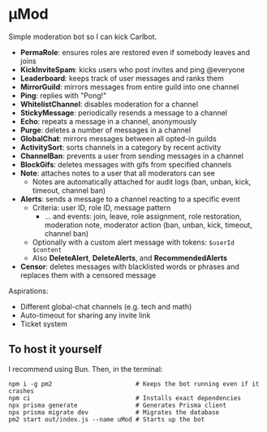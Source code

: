 # μMod

Simple moderation bot so I can kick Carlbot.

- **PermaRole**: ensures roles are restored even if somebody leaves and joins
- **KickInviteSpam**: kicks users who post invites and ping @everyone
- **Leaderboard**: keeps track of user messages and ranks them
- **MirrorGuild**: mirrors messages from entire guild into one channel
- **Ping**: replies with "Pong!"
- **WhitelistChannel**: disables moderation for a channel
- **StickyMessage**: periodically resends a message to a channel
- **Echo**: repeats a message in a channel, anonymously
- **Purge**: deletes a number of messages in a channel
- **GlobalChat**: mirrors messages between all opted-in guilds
- **ActivitySort**: sorts channels in a category by recent activity
- **ChannelBan**: prevents a user from sending messages in a channel
- **BlockGifs**: deletes messages with gifs from specified channels
- **Note**: attaches notes to a user that all moderators can see
  - Notes are automatically attached for audit logs (ban, unban, kick, timeout, channel ban)
- **Alerts**: sends a message to a channel reacting to a specific event
  - Criteria: user ID, role ID, message pattern
    - ... and events: join, leave, role assignment, role restoration, moderation note, moderator action (ban, unban, kick, timeout, channel ban)
  - Optionally with a custom alert message with tokens: `$userId $content`
  - Also **DeleteAlert**, **DeleteAlerts**, and **RecommendedAlerts**
- **Censor**: deletes messages with blacklisted words or phrases and replaces them with a censored message

Aspirations:
- Different global-chat channels (e.g. tech and math)
- Auto-timeout for sharing any invite link
- Ticket system

## To host it yourself

I recommend using Bun. Then, in the terminal:

```
npm i -g pm2                       # Keeps the bot running even if it crashes
npm ci                             # Installs exact dependencies
npx prisma generate                # Generates Prisma client
npx prisma migrate dev             # Migrates the database
pm2 start out/index.js --name uMod # Starts up the bot
```
